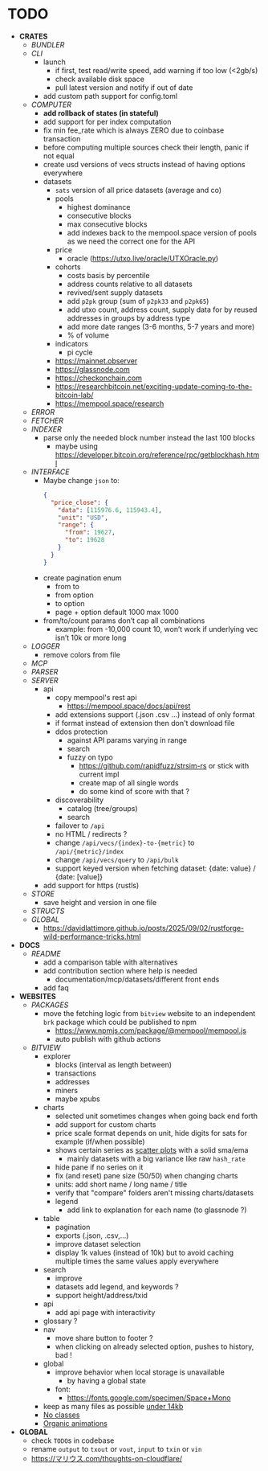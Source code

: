 # TODO

- __CRATES__
  - _BUNDLER_
  - _CLI_
    - launch
      - if first, test read/write speed, add warning if too low (<2gb/s)
      - check available disk space
      - pull latest version and notify if out of date
    - add custom path support for config.toml
  - _COMPUTER_
    - **add rollback of states (in stateful)**
    - add support for per index computation
    - fix min fee_rate which is always ZERO due to coinbase transaction
    - before computing multiple sources check their length, panic if not equal
    - create usd versions of vecs structs instead of having options everywhere
    - datasets
      - `sats` version of all price datasets (average and co)
      - pools
        - highest dominance
        - consecutive blocks
        - max consecutive blocks
        - add indexes back to the mempool.space version of pools as we need the correct one for the API
      - price
        - oracle (https://utxo.live/oracle/UTXOracle.py)
      - cohorts
        - costs basis by percentile
        - address counts relative to all datasets
        - revived/sent supply datasets
        - add `p2pk` group (sum of `p2pk33` and `p2pk65`)
        - add utxo count, address count, supply data for  by reused addresses in groups by address type
        - add more date ranges (3-6 months, 5-7 years and more)
        - % of volume
      - indicators
        - pi cycle
      - https://mainnet.observer
      - https://glassnode.com
      - https://checkonchain.com
      - https://researchbitcoin.net/exciting-update-coming-to-the-bitcoin-lab/
      - https://mempool.space/research
  - _ERROR_
  - _FETCHER_
  - _INDEXER_
    - parse only the needed block number instead the last 100 blocks
      - maybe using https://developer.bitcoin.org/reference/rpc/getblockhash.html
  - _INTERFACE_
    - Maybe change `json` to:
      ```json
      {
        "price_close": {
          "data": [115976.6, 115943.4],
          "unit": "USD",
          "range": {
            "from": 19627,
            "to": 19628
          }
        }
      }
      ```
    - create pagination enum
      - from to
      - from option<count>
      - to option<count>
      - page + option<per page> default 1000 max 1000
    - from/to/count params don’t cap all combinations
      - example: from -10,000 count 10, won’t work if underlying vec isn’t 10k or more long
  - _LOGGER_
    - remove colors from file
  - _MCP_
  - _PARSER_
  - _SERVER_
    - api
      - copy mempool's rest api
        - https://mempool.space/docs/api/rest
      - add extensions support (.json .csv …) instead of only format
      - if format instead of extension then don't download file
      - ddos protection
        - against API params varying in range
        - search
        - fuzzy on typo
          - https://github.com/rapidfuzz/strsim-rs or stick with current impl
          - create map of all single words
          - do some kind of score with that ?
      - discoverability
        - catalog (tree/groups)
        - search
      - failover to `/api`
      - no HTML / redirects ?
      - change `/api/vecs/{index}-to-{metric}` to `/api/{metric}/index`
      - change `/api/vecs/query` to `/api/bulk`
      - support keyed version when fetching dataset: {date: value} / {date: [value]}
    - add support for https (rustls)
  - _STORE_
    - save height and version in one file
  - _STRUCTS_
  - _GLOBAL_
    - https://davidlattimore.github.io/posts/2025/09/02/rustforge-wild-performance-tricks.html
- __DOCS__
  - _README_
    - add a comparison table with alternatives
    - add contribution section where help is needed
      - documentation/mcp/datasets/different front ends
    - add faq
- __WEBSITES__
  - _PACKAGES_
    - move the fetching logic from `bitview` website to an independent `brk` package which could be published to npm
      - https://www.npmjs.com/package/@mempool/mempool.js
      - auto publish with github actions
  - _BITVIEW_
    - explorer
      - blocks (interval as length between)
      - transactions
      - addresses
      - miners
      - maybe xpubs
    - charts
      - selected unit sometimes changes when going back end forth
      - add support for custom charts
      - price scale format depends on unit, hide digits for sats for example (if/when possible)
      - shows certain series as [scatter plots](https://github.com/tradingview/lightweight-charts/issues/1662) with a solid sma/ema
        - mainly datasets with a big variance like raw `hash_rate`
      - hide pane if no series on it
      - fix (and reset) pane size (50/50) when changing charts
      - units: add short name / long name / title
      - verify that "compare" folders aren't missing charts/datasets
      - legend
        - add link to explanation for each name (to glassnode ?)
    - table
      - pagination
      - exports (.json, .csv,…)
      - improve dataset selection
      - display 1k values (instead of 10k) but to avoid caching multiple times the same values apply everywhere
    - search
      - improve
      - datasets add legend, and keywords ?
      - support height/address/txid
    - api
      - add api page with interactivity
    - glossary ?
    - nav
      - move share button to footer ?
      - when clicking on already selected option, pushes to history, bad !
    - global
      - improve behavior when local storage is unavailable
        - by having a global state
      - font:
        - https://fonts.google.com/specimen/Space+Mono
    - keep as many files as possible [under 14kb](https://endtimes.dev/why-your-website-should-be-under-14kb-in-size/)
    - [No classes](https://news.ycombinator.com/item?id=45287155)
    - [Organic animations](https://courses.joshwcomeau.com/playground/magic-wand-final)
- __GLOBAL__
  - check `TODO`s in codebase
  - rename `output` to `txout` or `vout`, `input` to `txin` or `vin`
  - https://マリウス.com/thoughts-on-cloudflare/
